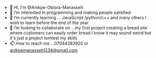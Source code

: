 - 👋 Hi, I’m @Anikpe-Obiora-Manasseh
- 👀 I’m interested in programming and making people satisfied
- 🌱 I’m currently learning ... JavaScript /python/c++ and many others I wish to learn before the end of the year
- 💞️ I’m looking to collaborate on ...my first project creating a bread site where customers can easily order bread I know it may sound weird but it's just a project tomtest my skills
- 📫 How to reach me ...07044383920 or anikpemanasseh1234@gmail.com

<!---
Anikpe-Obiora-Manasseh/Anikpe-Obiora-Manasseh is a ✨ special ✨ repository because its `README.md` (this file) appears on your GitHub profile.
You can click the Preview link to take a look at your changes.
--->
